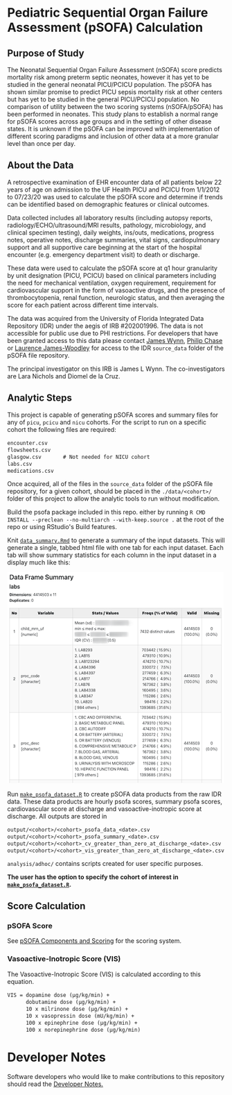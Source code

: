 # Pediatric Sequential Organ Failure Assessment (pSOFA) Calculation

## Purpose of Study
The Neonatal Sequential Organ Failure Assessment (nSOFA) score predicts mortality risk among preterm septic neonates, however it has yet to be studied in the general neonatal PICU/PCICU population. The pSOFA has shown similar promise to predict PICU sepsis mortality risk at other centers but has yet to be studied in the general PICU/PCICU population. No comparison of utility between the two scoring systems (nSOFA/pSOFA) has been performed in neonates. This study plans to establish a normal range for pSOFA scores across age groups and in the setting of other disease states. It is unknown if the pSOFA can be improved with implementation of different scoring paradigms and inclusion of other data at a more granular level than once per day.

## About the Data
A retrospective examination of EHR encounter data of all patients below 22 years of age on admission to the UF Health PICU and PCICU from 1/1/2012 to 07/23/20 was used to calculate the pSOFA score and determine if trends can be identified based on demographic features or clinical outcomes.

Data collected includes all laboratory results (including autopsy reports, radiology/ECHO/ultrasound/MRI results, pathology, microbiology, and clinical specimen testing), daily weights, ins/outs, medications, progress notes, operative notes, discharge summaries, vital signs, cardiopulmonary support and all supportive care beginning at the start of the hospital encounter (e.g. emergency department visit) to death or discharge. 

These data were used to calculate the pSOFA score at q1 hour granularity by unit designation (PICU, PCICU) based on clinical parameters including the need for mechanical ventilation, oxygen requirement, requirement for cardiovascular support in the form of vasoactive drugs, and the presence of thrombocytopenia, renal function, neurologic status, and then averaging the score for each patient across different time intervals.

The data was acquired from the University of Florida Integrated Data Repository (IDR) under the aegis of IRB #202001996. The data is not accessible for public use due to PHI restrictions. For developers that have been granted access to this data please contact [James Wynn](james.wynn@peds.ufl.edu), [Philip Chase](pbc@ufl.edu) or [Laurence James-Woodley](lawjames1@ufl.edu) for access to the IDR `source_data` folder of the pSOFA file repository.

The principal investigator on this IRB is James L Wynn. The co-investigators are Lara Nichols and Diomel de la Cruz.

## Analytic Steps
This project is capable of generating pSOFA scores and summary files for any of `picu`, `pcicu` and `nicu` cohorts. For the script to run on a specific cohort the following files are required:
```
encounter.csv
flowsheets.csv
glasgow.csv       # Not needed for NICU cohort
labs.csv
medications.csv
```
Once acquired, all of the files in the `source_data` folder of the pSOFA file repository, for a given cohort, should be placed in the `./data/<cohort>/` folder of this project to allow the analytic tools to run without modification.

Build the psofa package included in this repo. either by running `R CMD INSTALL --preclean --no-multiarch --with-keep.source .` at the root of the repo or using RStudio's Build features.

Knit [`data_summary.Rmd`](analysis/data_summary.Rmd) to generate a summary of the input datasets. This will generate a single, tabbed html file with one tab for each input dataset. Each tab will show summary statistics for each column in the input dataset in a display much like this:

![sample data frame summary](images/sample_data_frame_summary.png)

Run [`make_psofa_dataset.R`](analysis/make_psofa_dataset.R) to create pSOFA data products from the raw IDR data. These data products are hourly psofa scores,
summary psofa scores, cardiovascular score at discharge and vasoactive-inotropic score at discharge. All outputs are stored in 

```
output/<cohort>/<cohort>_psofa_data_<date>.csv
output/<cohort>/<cohort>_psofa_summary_<date>.csv
output/<cohort>/<cohort>_cv_greater_than_zero_at_discharge_<date>.csv
output/<cohort>/<cohort>_vis_greater_than_zero_at_discharge_<date>.csv
```

`analysis/adhoc/` contains scripts created for user specific purposes.

__The user has the option to specify the cohort of interest in [`make_psofa_dataset.R`](analysis/make_psofa_dataset.R).__

## Score Calculation

### pSOFA Score
See [pSOFA Components and Scoring](psofa_components_and_scoring.pdf) for the scoring system.

### Vasoactive-Inotropic Score (VIS)

The Vasoactive-Inotropic Score (VIS) is calculated according to this equation.

```
VIS = dopamine dose (μg/kg/min) +
      dobutamine dose (μg/kg/min) +
      10 x milrinone dose (μg/kg/min) +
      10 x vasopressin dose (mU/kg/min) +
      100 x epinephrine dose (μg/kg/min) +
      100 x norepinephrine dose (μg/kg/min)
```

# Developer Notes
Software developers who would like to make contributions to this repository should read the [Developer Notes.](developer_notes.md)

